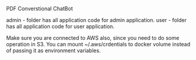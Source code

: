 PDF Converstional ChatBot

admin - folder has all application code for admin application.
user - folder has all application code for user application.

Make sure you are connected to AWS also, since you need to do some operation in S3. You can mount ~/.aws/crdentials to docker volume instead of passing it as environment variables.
